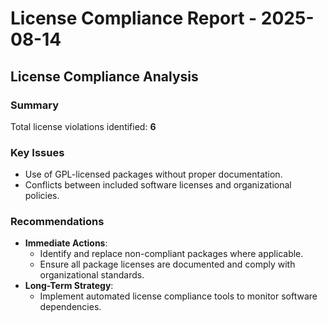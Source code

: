 # License Compliance Report - 2025-08-14

## License Compliance Analysis

### Summary
Total license violations identified: **6**

### Key Issues
- Use of GPL-licensed packages without proper documentation.
- Conflicts between included software licenses and organizational policies.

### Recommendations
- **Immediate Actions**:
  - Identify and replace non-compliant packages where applicable.
  - Ensure all package licenses are documented and comply with organizational standards.
- **Long-Term Strategy**:
  - Implement automated license compliance tools to monitor software dependencies.
